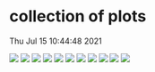 # collection of plots
Thu Jul 15 10:44:48 2021

<img src="./T6bbWWoff_2EqMassAx_EqMassBx-0.5y_EqMassCx-y_combined_pretty.png?1626338688.911366" />
<img src="./TChiWZ_2EqMassAx_EqMassBy_combined_pretty.png?1626338688.911366" />
<img src="./TSmuSmuDisp_2EqMassAx_EqWidthAy_EqMassB0.0_combined_pretty.png?1626338688.911366" />
<img src="./TChiWZoff_2EqMassAx_EqMassBy_combined_pretty.png?1626338688.911366" />
<img src="./TStauStau_2EqMassAx_EqMassBy_combined_pretty.png?1626338688.911366" />
<img src="./TSelSelDisp_2EqMassAx_EqWidthAy_EqMassB0.0_combined_pretty.png?1626338688.911366" />
<img src="./T6bbHH_2EqMassAx_EqMassBy_EqMassCy-130.0_combined_pretty.png?1626338688.911366" />
<img src="./T2bbWWoff_2EqMassAx_EqMassBx-y_combined_pretty.png?1626338688.911366" />
<img src="./TStauStauDisp_2EqMassAx_EqWidthAy_EqMassB0.0_combined_pretty.png?1626338688.911366" />
<img src="./TChiWH_2EqMassAx_EqMassBy_combined_pretty.png?1626338688.911366" />
<img src="./T6bbHH_2EqMassAx_EqMassBy_EqMassC60.0_combined_pretty.png?1626338688.911366" />
